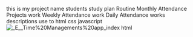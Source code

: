 this is my project name students study plan Routine Monthly Attendance Projects work Weekly Attendance work Daily Attendance works descriptions use to html css javascript 
![_E__Time%20Managements%20app_index html](https://github.com/user-attachments/assets/50c267b1-4773-46a8-b29b-815f0784a7e4) 
